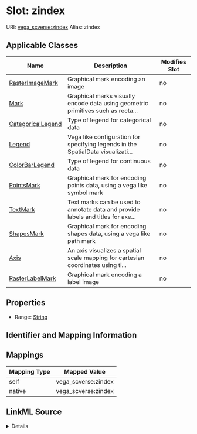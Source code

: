 

# Slot: zindex 



URI: [vega_scverse:zindex](https://w3id.org/scverse/vega-scverse/zindex)
Alias: zindex

<!-- no inheritance hierarchy -->





## Applicable Classes

| Name | Description | Modifies Slot |
| --- | --- | --- |
| [RasterImageMark](RasterImageMark.md) | Graphical mark encoding an image |  no  |
| [Mark](Mark.md) | Graphical marks visually encode data using geometric primitives such as recta... |  no  |
| [CategoricalLegend](CategoricalLegend.md) | Type of legend for categorical data |  no  |
| [Legend](Legend.md) | Vega like configuration for specifying legends in the SpatialData visualizati... |  no  |
| [ColorBarLegend](ColorBarLegend.md) | Type of legend for continuous data |  no  |
| [PointsMark](PointsMark.md) | Graphical mark for encoding points data, using a vega like symbol mark |  no  |
| [TextMark](TextMark.md) | Text marks can be used to annotate data and provide labels and titles for axe... |  no  |
| [ShapesMark](ShapesMark.md) | Graphical mark for encoding shapes data, using a vega like path mark |  no  |
| [Axis](Axis.md) | An axis visualizes a spatial scale mapping for cartesian coordinates using ti... |  no  |
| [RasterLabelMark](RasterLabelMark.md) | Graphical mark encoding a label image |  no  |







## Properties

* Range: [String](String.md)





## Identifier and Mapping Information








## Mappings

| Mapping Type | Mapped Value |
| ---  | ---  |
| self | vega_scverse:zindex |
| native | vega_scverse:zindex |




## LinkML Source

<details>
```yaml
name: zindex
alias: zindex
domain_of:
- Axis
- Legend
- Mark
- TextMark
range: string

```
</details>